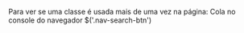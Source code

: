 Para ver se uma classe é usada mais de uma vez na página: Cola no console do navegador $('.nav-search-btn')